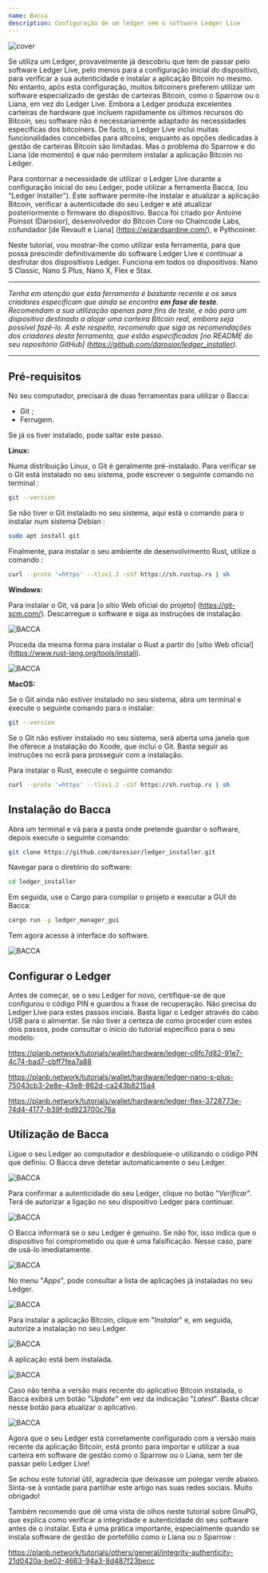 ```yaml
---
name: Bacca
description: Configuração de um ledger sem o software Ledger Live
---
```

![cover](assets/cover.webp)

Se utiliza um Ledger, provavelmente já descobriu que tem de passar pelo software Ledger Live, pelo menos para a configuração inicial do dispositivo, para verificar a sua autenticidade e instalar a aplicação Bitcoin no mesmo. No entanto, após esta configuração, muitos bitcoiners preferem utilizar um software especializado de gestão de carteiras Bitcoin, como o Sparrow ou o Liana, em vez do Ledger Live. Embora a Ledger produza excelentes carteiras de hardware que incluem rapidamente os últimos recursos do Bitcoin, seu software não é necessariamente adaptado às necessidades específicas dos bitcoiners. De facto, o Ledger Live inclui muitas funcionalidades concebidas para altcoins, enquanto as opções dedicadas à gestão de carteiras Bitcoin são limitadas. Mas o problema do Sparrow e do Liana (de momento) é que não permitem instalar a aplicação Bitcoin no Ledger.

Para contornar a necessidade de utilizar o Ledger Live durante a configuração inicial do seu Ledger, pode utilizar a ferramenta Bacca, (ou "Ledger Installer"). Este software permite-lhe instalar e atualizar a aplicação Bitcoin, verificar a autenticidade do seu Ledger e até atualizar posteriormente o firmware do dispositivo. Bacca foi criado por Antoine Poinsot (Darosior), desenvolvedor do Bitcoin Core no Chaincode Labs, cofundador [de Revault e Liana] (https://wizardsardine.com/), e Pythcoiner.

Neste tutorial, vou mostrar-lhe como utilizar esta ferramenta, para que possa prescindir definitivamente do software Ledger Live e continuar a desfrutar dos dispositivos Ledger. Funciona em todos os dispositivos: Nano S Classic, Nano S Plus, Nano X, Flex e Stax.

---
*Tenha em atenção que esta ferramenta é bastante recente e os seus criadores especificam que ainda se encontra **em fase de teste**. Recomendam a sua utilização apenas para fins de teste, e não para um dispositivo destinado a alojar uma carteira Bitcoin real, embora seja possível fazê-lo. A este respeito, recomendo que siga as recomendações dos criadores desta ferramenta, que estão especificadas [no README do seu repositório GitHub] (https://github.com/darosior/ledger_installer).*

---
## Pré-requisitos

No seu computador, precisará de duas ferramentas para utilizar o Bacca:


- Git ;
- Ferrugem.

Se já os tiver instalado, pode saltar este passo.

**Linux:**

Numa distribuição Linux, o Git é geralmente pré-instalado. Para verificar se o Git está instalado no seu sistema, pode escrever o seguinte comando no terminal :

```bash
git --version
```

Se não tiver o Git instalado no seu sistema, aqui está o comando para o instalar num sistema Debian :

```bash
sudo apt install git
```

Finalmente, para instalar o seu ambiente de desenvolvimento Rust, utilize o comando :

```bash
curl --proto '=https' --tlsv1.2 -sSf https://sh.rustup.rs | sh
```

**Windows:**

Para instalar o Git, vá para [o sítio Web oficial do projeto] (https://git-scm.com/). Descarregue o software e siga as instruções de instalação.

![BACCA](assets/fr/01.webp)

Proceda da mesma forma para instalar o Rust a partir do [sítio Web oficial] (https://www.rust-lang.org/tools/install).

![BACCA](assets/fr/02.webp)

**MacOS:**

Se o Git ainda não estiver instalado no seu sistema, abra um terminal e execute o seguinte comando para o instalar:

```bash
git --version
```

Se o Git não estiver instalado no seu sistema, será aberta uma janela que lhe oferece a instalação do Xcode, que inclui o Git. Basta seguir as instruções no ecrã para prosseguir com a instalação.

Para instalar o Rust, execute o seguinte comando:

```bash
curl --proto '=https' --tlsv1.2 -sSf https://sh.rustup.rs | sh
```

## Instalação do Bacca

Abra um terminal e vá para a pasta onde pretende guardar o software, depois execute o seguinte comando:

```bash
git clone https://github.com/darosior/ledger_installer.git
```

Navegar para o diretório do software:

```bash
cd ledger_installer
```

Em seguida, use o Cargo para compilar o projeto e executar a GUI do Bacca:

```bash
cargo run -p ledger_manager_gui
```

Tem agora acesso à interface do software.

![BACCA](assets/fr/03.webp)

## Configurar o Ledger

Antes de começar, se o seu Ledger for novo, certifique-se de que configurou o código PIN e guardou a frase de recuperação. Não precisa do Ledger Live para estes passos iniciais. Basta ligar o Ledger através do cabo USB para o alimentar. Se não tiver a certeza de como proceder com estes dois passos, pode consultar o início do tutorial específico para o seu modelo:

https://planb.network/tutorials/wallet/hardware/ledger-c6fc7d82-91e7-4c74-bad7-cbff7fea7a88

https://planb.network/tutorials/wallet/hardware/ledger-nano-s-plus-75043cb3-2e8e-43e8-862d-ca243b8215a4

https://planb.network/tutorials/wallet/hardware/ledger-flex-3728773e-74d4-4177-b39f-bd923700c76a

## Utilização de Bacca

Ligue o seu Ledger ao computador e desbloqueie-o utilizando o código PIN que definiu. O Bacca deve detetar automaticamente o seu Ledger.

![BACCA](assets/fr/04.webp)

Para confirmar a autenticidade do seu Ledger, clique no botão "*Verificar*". Terá de autorizar a ligação no seu dispositivo Ledger para continuar.

![BACCA](assets/fr/05.webp)

O Bacca informará se o seu Ledger é genuíno. Se não for, isso indica que o dispositivo foi comprometido ou que é uma falsificação. Nesse caso, pare de usá-lo imediatamente.

![BACCA](assets/fr/06.webp)

No menu "*Apps*", pode consultar a lista de aplicações já instaladas no seu Ledger.

![BACCA](assets/fr/07.webp)

Para instalar a aplicação Bitcoin, clique em "*Instalar*" e, em seguida, autorize a instalação no seu Ledger.

![BACCA](assets/fr/08.webp)

A aplicação está bem instalada.

![BACCA](assets/fr/09.webp)

Caso não tenha a versão mais recente do aplicativo Bitcoin instalada, o Bacca exibirá um botão "*Update*" em vez da indicação "*Latest*". Basta clicar nesse botão para atualizar o aplicativo.

![BACCA](assets/fr/10.webp)

Agora que o seu Ledger está corretamente configurado com a versão mais recente da aplicação Bitcoin, está pronto para importar e utilizar a sua carteira em software de gestão como o Sparrow ou o Liana, sem ter de passar pelo Ledger Live!

Se achou este tutorial útil, agradecia que deixasse um polegar verde abaixo. Sinta-se à vontade para partilhar este artigo nas suas redes sociais. Muito obrigado!

Também recomendo que dê uma vista de olhos neste tutorial sobre GnuPG, que explica como verificar a integridade e autenticidade do seu software antes de o instalar. Esta é uma prática importante, especialmente quando se instala software de gestão de portefólio como o Liana ou o Sparrow :

https://planb.network/tutorials/others/general/integrity-authenticity-21d0420a-be02-4663-94a3-8d487f23becc

